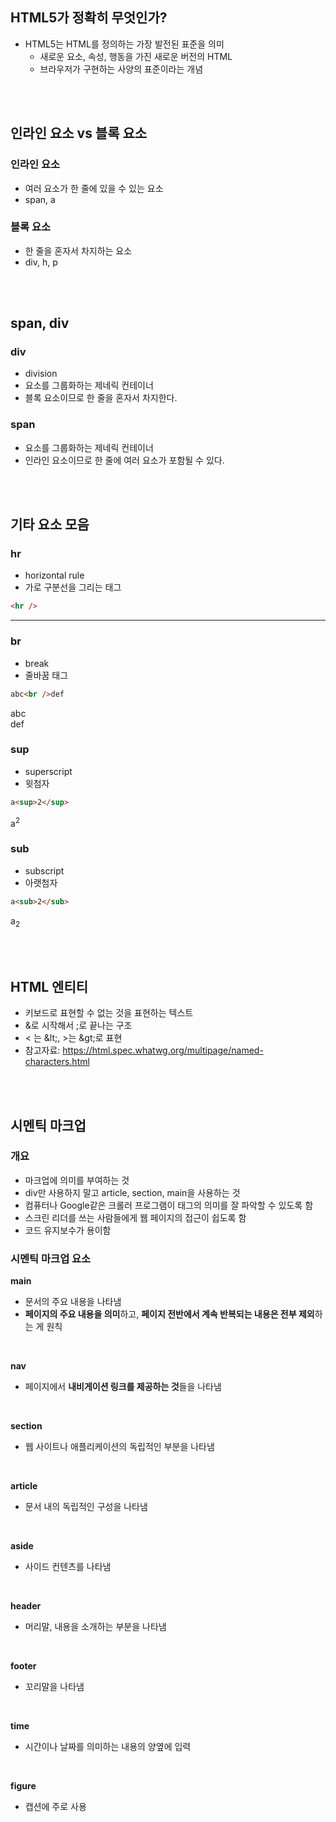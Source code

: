 ## HTML5가 정확히 무엇인가?

- HTML5는 HTML를 정의하는 가장 발전된 표준을 의미
  - 새로운 요소, 속성, 행동을 가진 새로운 버전의 HTML
  - 브라우저가 구현하는 사양의 표준이라는 개념

<br>
<br>

## 인라인 요소 vs 블록 요소

### 인라인 요소

- 여러 요소가 한 줄에 있을 수 있는 요소
- span, a

### 블록 요소

- 한 줄을 혼자서 차지하는 요소
- div, h, p

<br>
<br>

## span, div

### div

- division
- 요소를 그룹화하는 제네릭 컨테이너
- 블록 요소이므로 한 줄을 혼자서 차지한다.

### span

- 요소를 그룹화하는 제네릭 컨테이너
- 인라인 요소이므로 한 줄에 여러 요소가 포함될 수 있다.

<br>
<br>

## 기타 요소 모음

### hr

- horizontal rule
- 가로 구분선을 그리는 태그

```html
<hr />
```

<hr />

### br

- break
- 줄바꿈 태그

```html
abc<br />def
```

abc<br />def

### sup

- superscript
- 윗첨자

```html
a<sup>2</sup>
```

a<sup>2</sup>

### sub

- subscript
- 아랫첨자

```html
a<sub>2</sub>
```

a<sub>2</sub>

<br>
<br>

## HTML 엔티티

- 키보드로 표현할 수 없는 것을 표현하는 텍스트
- &로 시작해서 ;로 끝나는 구조
- < 는 &amp;lt;, >는 &amp;gt;로 표현
- 참고자료: https://html.spec.whatwg.org/multipage/named-characters.html

<br>
<br>

## 시멘틱 마크업

### 개요

- 마크업에 의미를 부여하는 것
- div만 사용하지 말고 article, section, main을 사용하는 것
- 컴퓨터나 Google같은 크롤러 프로그램이 태그의 의미를 잘 파악할 수 있도록 함
- 스크린 리더를 쓰는 사람들에게 웹 페이지의 접근이 쉽도록 함
- 코드 유지보수가 용이함

### 시멘틱 마크업 요소

**main**

- 문서의 주요 내용을 나타냄
- **페이지의 주요 내용을 의미**하고, **페이지 전반에서 계속 반복되는 내용은 전부 제외**하는 게 원칙

<br>

**nav**

- 페이지에서 **내비게이션 링크를 제공하는 것**들을 나타냄

<br>

**section**

- 웹 사이트나 애플리케이션의 독립적인 부분을 나타냄

<br>

**article**

- 문서 내의 독립적인 구성을 나타냄

<br>

**aside**

- 사이드 컨텐츠를 나타냄

<br>

**header**

- 머리말, 내용을 소개하는 부분을 나타냄

<br>

**footer**

- 꼬리말을 나타냄

<br>

**time**

- 시간이나 날짜를 의미하는 내용의 양옆에 입력

<br>

**figure**

- 캡션에 주로 사용
